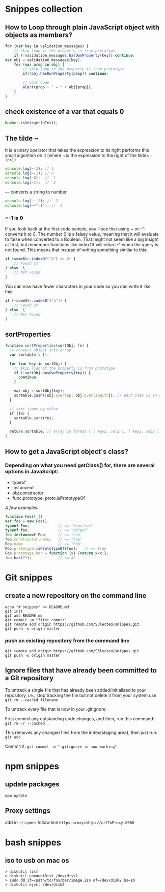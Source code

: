 # Snippes collection

## How to Loop through plain JavaScript object with objects as members?

```javascript
for (var key in validation_messages) {
    // skip loop if the property is from prototype
    if (!validation_messages.hasOwnProperty(key)) continue;
var obj = validation_messages[key];
    for (var prop in obj) {
        // skip loop if the property is from prototype
        if(!obj.hasOwnProperty(prop)) continue;

        // your code
        alert(prop + " = " + obj[prop]);
    }
}
```

## check existence of a var that equals 0

```javascript
Number.isInteger(nTest);
```

## The tilde ~
It is a unary operator that takes the expression to its right performs this small algorithm on it (where `n` is the expression to the right of the tilde): `-(n+1)`

```javascript
console.log(~-2); // 1
console.log(~-1); // 0
console.log(~0);  // -1
console.log(~1);  // -2
```

`~~` converts a string to number
```javascript
console.log(~~-2); // -2
console.log(~~"-1"); // -1
```

### ~-1 is 0

If you look back at the first code sample, you’ll see that using ~ on -1 converts it to 0. The number 0 is a falsey value, meaning that it will evaluate to false when converted to a Boolean. That might not seem like a big insight at first, but remember functions like indexOf will return -1 when the query is not found. This means that instead of writing something similar to this:

```javascript
if (someStr.indexOf("a") >= 0) {
	// Found it
} else  {
	// Not Found
}
```

You can now have fewer characters in your code so you can write it like this:
```javascript
if (~someStr.indexOf("a")) {
	// Found it
} else  {
	// Not Found
}
```

## sortProperties

```javascript
function sortProperties(sortObj, fn) {
  // convert object into array
  var sortable = [];

  for (var key in sortObj) {
    // skip loop if the property is from prototype
    if (!sortObj.hasOwnProperty(key)) {
      continue;
    }

    var obj = sortObj[key];
    sortable.push([obj.overlap, obj.overlapWith]); // each item is an array in format [key, value]
  }

  // sort items by value
  if (fn) {
    sortable.sort(fn);
  }

  return sortable; // array in format [ [ key1, val1 ], [ key2, val2 ], ... ]
}
```

## How to get a JavaScript object's class?

### Depending on what you need getClass() for, there are several options in JavaScript:
* typeof
* instanceof
* obj.constructor
* func.prototype, proto.isPrototypeOf

*A few examples:*
```javascript
function Foo() {}
var foo = new Foo();
typeof Foo;             // == "function"
typeof foo;             // == "object"
foo instanceof Foo;     // == true
foo.constructor.name;   // == "Foo"
Foo.name                // == "Foo"    
Foo.prototype.isPrototypeOf(foo);   // == true
Foo.prototype.bar = function (x) {return x+x;};
foo.bar(21);            // == 42
```

# Git snippes

## create a new repository on the command line
```
echo "# snippes" >> README.md
git init
git add README.md
git commit -m "first commit"
git remote add origin https://github.com/S3lected/snippes.git
git push -u origin master
```

### push an existing repository from the command line
```
git remote add origin https://github.com/S3lected/snippes.git
git push -u origin master
```

## Ignore files that have already been committed to a Git repository

To untrack a single file that has already been added/initialized to your repository, i.e., stop tracking the file but not delete it from your system use: `git rm --cached filename`

To untrack every file that is now in your .gitignore:

First commit any outstanding code changes, and then, run this command: `git rm -r --cached .`

This removes any changed files from the index(staging area), then just run: `git add .`

Commit it: `git commit -m ".gitignore is now working"`

# npm snippes

## update packages
`npm update`

## Proxy settings
add in `~/.npmrc` follow line `https-proxy=http://urlToProxy:8080`

# bash snippes

## iso to usb on mac os
```shell
> diskutil list
> diskutil unmountDisk /dev/disk2
> sudo dd if=/path/to/foo/bar/image.iso of=/dev/disk2 bs=1m
> diskutil eject /dev/disk2
```
